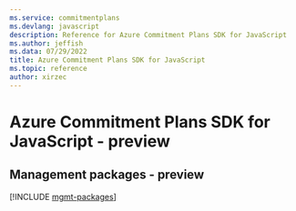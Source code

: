 ```yaml
---
ms.service: commitmentplans
ms.devlang: javascript
description: Reference for Azure Commitment Plans SDK for JavaScript
ms.author: jeffish
ms.data: 07/29/2022
title: Azure Commitment Plans SDK for JavaScript
ms.topic: reference
author: xirzec
---
```

# Azure Commitment Plans SDK for JavaScript - preview

## Management packages - preview
[!INCLUDE [mgmt-packages](commitment-plans-mgmt-index.md)]